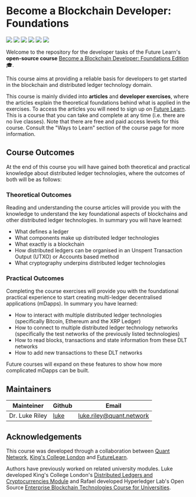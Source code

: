 # Become a Blockchain Developer: Foundations
![](https://img.shields.io/github/issues/quantnetwork/blockchain-developer-exercises-foundations) ![](https://img.shields.io/github/issues-raw/quantnetwork/blockchain-developer-exercises-foundations/help%20wanted) ![](https://img.shields.io/github/forks/quantnetwork/blockchain-developer-exercises-foundations) ![](https://img.shields.io/github/stars/quantnetwork/blockchain-developer-exercises-foundations) ![](https://img.shields.io/github/license/quantnetwork/blockchain-developer-exercises-foundations) ![](https://img.shields.io/github/v/release/quantnetwork/blockchain-developer-exercises-foundations)

Welcome to the repository for the developer tasks of the Future Learn's **open-source course** [Become a Blockchain Developer: Foundations Edition](https://www.futurelearn.com/courses/become-a-blockchain-developer-foundations) 🎓.

This course aims at providing a reliable basis for developers to get started in the blockchain and distributed ledger technology domain.

This course is mainly divided into **articles** and **developer exercises**, where the articles explain the theoretical foundations behind what is applied in the exercises. To access the articles you will need to sign up on [Future Learn](https://www.futurelearn.com/courses/become-a-blockchain-developer-foundations). This is a course that you can take and complete at any time (i.e. there are no live classes). Note that there are free and paid access levels for this course. Consult the "Ways to Learn" section of the course page for more information.


## Course Outcomes

At the end of this course you will have gained both theoretical and practical knowledge about distributed ledger technologies, where the outcomes of both will be as follows:

### Theoretical Outcomes
Reading and understanding the course articles will provide you with the knowledge to understand the key foundational aspects of blockchains and other distributed ledger technologies. In summary you will have learned:

- What defines a ledger
- What components make up distributed ledger technologies
- What exactly is a blockchain
- How distributed ledgers can be organised in an Unspent Transaction Output (UTXO) or Accounts based method
- What cryptography underpins distributed ledger technologies

### Practical Outcomes
Completing the course exercises will provide you with the foundational practical experience to start creating multi-ledger decentralised applications (mDapps). In summary you have learned:

- How to interact with multiple distributed ledger technologies (specifically Bitcoin, Ethereum and the XRP Ledger)
- How to connect to multiple distributed ledger technology networks (specifically the test networks of the previously listed technologies)
- How to read blocks, transactions and state information from these DLT networks
- How to add new transactions to these DLT networks

Future courses will expand on these features to show how more complicated mDapps can be built.


## Maintainers

| Mainteiner      	| Github                                    	| Email                              	|
|-----------------	|-------------------------------------------	|------------------------------------	|
| Dr. Luke Riley	| [luke](https://github.com/lukerQuant) 	| luke.riley@quant.network 	|

## Acknowledgements

This course was developed through a collaboration between [Quant Network](https://www.quant.network/), [King's College London](https://www.kcl.ac.uk/) and [FutureLearn](https://www.futurelearn.com/).

Authors have previously worked on related university modules. Luke developed King's College London's [Distributed Ledgers and Cryptocurrencies Module](https://rl.talis.com/3/kcl/lists/CB92E513-A866-5EFF-7E83-2EA72DF78D00.html?lang=en-GB) and Rafael developed Hyperledger Lab's Open Source [Enterprise Blockchain Technologies Course for Universities](https://github.com/hyperledger-labs/university-course).
